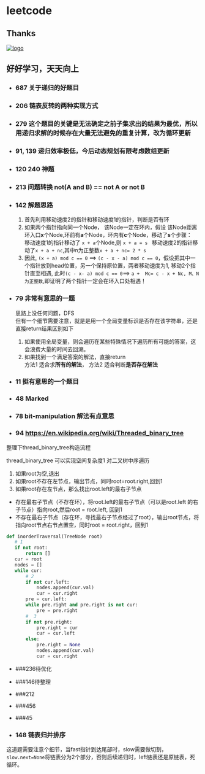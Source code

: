 # leetcode  

## Thanks

[![logo](https://upload.wikimedia.org/wikipedia/commons/thumb/a/a1/PyCharm_Logo.svg/220px-PyCharm_Logo.svg.png)](https://www.jetbrains.com/?from=leetcode)

## 好好学习，天天向上  
* ### 687 关于递归的好题目  
* ### 206 链表反转的两种实现方式  
* ### 279 这个题目的关键是无法确定之前子集求出的结果为最优，所以用递归求解的时候存在大量无法避免的重复计算，改为循环更新  
* ### 91, 139 递归效率极低，今后动态规划有限考虑数组更新  

* ### 120 240 神题

* ### 213 问题转换 not(A and B) == not A or not B

* ### 142 解题思路  
    1. 首先利用移动速度2的指针和移动速度1的指针，判断是否有环  
    2. 如果两个指针指向同一个Node， 该Node一定在环内，假设 该Node距离环入口**x**个Node,环前有**a**个Node，环内有**c**个Node，移动了**s**个步骤：  
        移动速度1的指针移动了 ```x + a```个Node,则  ```x + a = s ```
        移动速度2的指针移动了```x + a + nc```,其中n为正整数```x + a + nc= 2 * s ```
    3. 因此, ```(x + a) mod c == 0``` ==> ```(c - x - a) mod c == 0```，假设把其中一个指针放到head位置，另一个保持原位置，两者移动速度为1, 移动2个指针直至相遇, 此时```(c - x- a) mod c == 0```==> ```a +  Mc= c - x + Nc, M、N 为正整数```,即证明了两个指针一定会在环入口处相遇！

* ### 79 非常有意思的一题  
    思路上没任何问题，DFS  
    但有一个细节需要注意，就是是用一个全局变量标识是否存在该字符串，还是直接return结果区别如下  
    1. 如果使用全局变量，则会遍历在某些特殊情况下遍历所有可能的答案，这会浪费大量的时间去回溯。  
    2. 如果找到一个满足答案的解法，直接return  
    方法1 适合求**所有的解法**， 方法2 适合判断**是否存在解法**

* ### 11 挺有意思的一个题目

* ### 48 Marked

* ### 78 bit-manipulation 解法有点意思

* ### 94 https://en.wikipedia.org/wiki/Threaded_binary_tree
整理下thread_binary_tree构造流程

thread_binary_tree 可以实现空间复杂度1 对二叉树中序遍历

1. 如果root为空,退出
2. 如果root不存在左节点，输出节点，同时root=root.right,回到1
3. 如果root存在左节点，那么找出root.left的最右子节点
- 存在最右子节点（不存在环），将root.left的最右子节点（可以是root.left 的右子节点）指向root,然后root = root.left, 回到1
- 不存在最右子节点（存在环，寻找最右子节点经过了root），输出root节点，将指向root节点右节点置空，同时root = root.right，回到1

 ```python
 def inorderTraversal(TreeNode root)
    # 1
    if not root:
        return []
    cur = root
    nodes = []
    while cur:
        # 2
        if not cur.left:
            nodes.append(cur.val)
            cur = cur.right
        pre = cur.left:
        while pre.right and pre.right is not cur:
            pre = pre.right
        #  3
        if not pre.right:
            pre.right = cur
            cur = cur.left
        else:
            pre.right = None
            nodes.append(cur.val)
            cur = cur.right
 ```

* ###236待优化

* ###146待整理

* ###212

* ###456

* ###45 

* ### 148 链表归并排序
这道题需要注意个细节，当fast指针到达尾部时，slow需要做切割，`slow.next=None`将链表分为2个部分，否则后续递归时，left链表还是原链表，死循环。